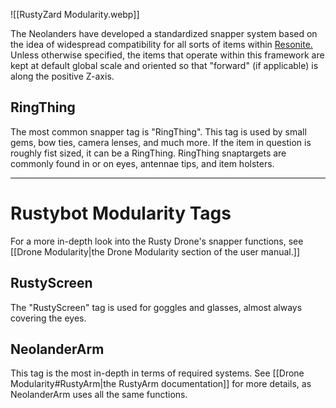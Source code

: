 ![[RustyZard Modularity.webp]]

The Neolanders have developed a standardized snapper system based on the idea of widespread compatibility for all sorts of items within [Resonite.](https://www.resonite.com) Unless otherwise specified, the items that operate within this framework are kept at default global scale and oriented so that "forward" (if applicable) is along the positive Z-axis.
## RingThing
The most common snapper tag is "RingThing". This tag is used by small gems, bow ties, camera lenses, and much more. If the item in question is roughly fist sized, it can be a RingThing.
RingThing snaptargets are commonly found in or on eyes, antennae tips, and item holsters.

---
# Rustybot Modularity Tags
For a more in-depth look into the Rusty Drone's snapper functions, see [[Drone Modularity|the Drone Modularity section of the user manual.]]
## RustyScreen
The "RustyScreen" tag is used for goggles and glasses, almost always covering the eyes.
## NeolanderArm
This tag is the most in-depth in terms of required systems. See [[Drone Modularity#RustyArm|the RustyArm documentation]] for more details, as NeolanderArm uses all the same functions.